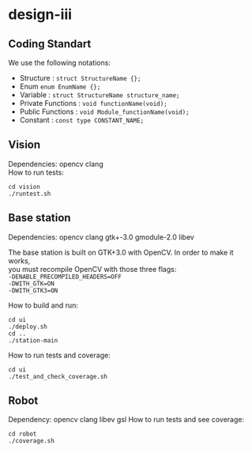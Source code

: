 # design-iii

## Coding Standart
We use the following notations:
 - Structure :  `struct StructureName {};`
 - Enum  `enum EnumName {};`
 - Variable :  `struct StructureName structure_name;`  
 - Private Functions :  `void functionName(void);`  
 - Public Functions : `void Module_functionName(void);`
 - Constant :  `const type CONSTANT_NAME;`  

## Vision

Dependencies: opencv clang  
How to run tests: 
```
cd vision
./runtest.sh
```

## Base station

Dependencies: opencv clang gtk+-3.0 gmodule-2.0 libev

The base station is built on GTK+3.0 with OpenCV. In order to make it works,  
you must recompile OpenCV with those three flags:  
`-DENABLE_PRECOMPILED_HEADERS=OFF`  
`-DWITH_GTK=ON`  
`-DWITH_GTK3=ON`

How to build and run:
```
cd ui
./deploy.sh
cd ..
./station-main
```

How to run tests and coverage:
```
cd ui
./test_and_check_coverage.sh
```

## Robot

Dependency: opencv clang libev gsl 
How to run tests and see coverage:
```
cd robot
./coverage.sh
```
